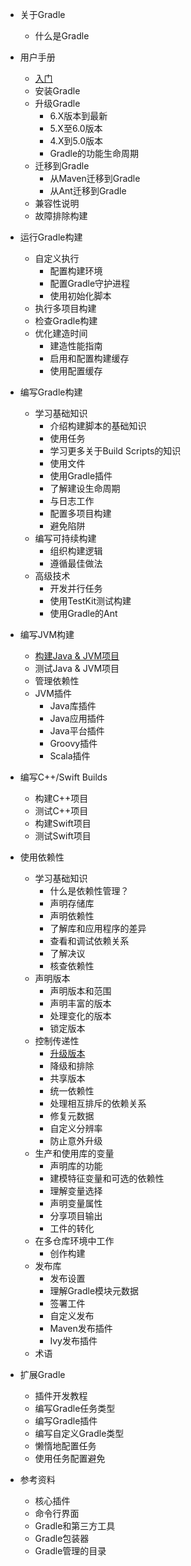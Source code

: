 * 关于Gradle
	
	* 什么是Gradle
* 用户手册
  * [入门](getting_started.md)
  * 安装Gradle
  * 升级Gradle
    * 6.X版本到最新
    * 5.X至6.0版本
    * 4.X到5.0版本
    * Gradle的功能生命周期
  * 迁移到Gradle
    * 从Maven迁移到Gradle
    * 从Ant迁移到Gradle
  * 兼容性说明
  * 故障排除构建
* 运行Gradle构建
  * 自定义执行
    * 配置构建环境
    * 配置Gradle守护进程
    * 使用初始化脚本
  * 执行多项目构建
  * 检查Gradle构建
  * 优化建造时间
    * 建造性能指南
    * 启用和配置构建缓存
    * 使用配置缓存
* 编写Gradle构建
  * 学习基础知识
    * 介绍构建脚本的基础知识
    * 使用任务
    * 学习更多关于Build Scripts的知识
    * 使用文件
    * 使用Gradle插件
    * 了解建设生命周期
    * 与日志工作
    * 配置多项目构建
    * 避免陷阱
  * 编写可持续构建
    * 组织构建逻辑
    * 遵循最佳做法
  * 高级技术
    * 开发并行任务
    * 使用TestKit测试构建
    * 使用Gradle的Ant
* 编写JVM构建
  * [构建Java & JVM项目](jvm\building_java_projects.md)
  * 测试Java & JVM项目
  * 管理依赖性
  * JVM插件
    * Java库插件
    * Java应用插件
    * Java平台插件
    * Groovy插件
    * Scala插件
* 编写C++/Swift Builds
  * 构建C++项目
  * 测试C++项目
  * 构建Swift项目
  * 测试Swift项目
* 使用依赖性
  * 学习基础知识
    * 什么是依赖性管理？
    * 声明存储库
    * 声明依赖性
    * 了解库和应用程序的差异
    * 查看和调试依赖关系
    * 了解决议
    * 核查依赖性
  * 声明版本
    * 声明版本和范围
    * 声明丰富的版本
    * 处理变化的版本
    * 锁定版本
  * 控制传递性
    * [升级版本](dep-man\03-controlling-transitive-dependencies\dependency_constraints.md)
    * 降级和排除
    * 共享版本
    * 统一依赖性
    * 处理相互排斥的依赖关系
    * 修复元数据
    * 自定义分辨率
    *  防止意外升级
  * 生产和使用库的变量
    * 声明库的功能
    * 建模特征变量和可选的依赖性
    * 理解变量选择
    * 声明变量属性
    * 分享项目输出
    * 工件的转化
  * 在多仓库环境中工作
    * 创作构建
  * 发布库
    * 发布设置
    * 理解Gradle模块元数据
    * 签署工件
    * 自定义发布
    * Maven发布插件
    * Ivy发布插件
  * 术语
* 扩展Gradle
  * 插件开发教程
  * 编写Gradle任务类型
  * 编写Gradle插件
  * 编写自定义Gradle类型
  * 懒惰地配置任务
  * 使用任务配置避免
* 参考资料
  * 核心插件
  * 命令行界面
  * Gradle和第三方工具
  * Gradle包装器
  * Gradle管理的目录